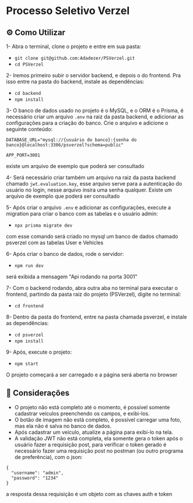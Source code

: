 # Processo Seletivo Verzel
## ⚙️ Como Utilizar
1- Abra o terminal, clone o projeto e entre em sua pasta:
- `git clone git@github.com:Adadezer/PSVerzel.git`
- `cd PSVerzel`

2- Iremos primeiro subir o servidor backend, e depois o do frontend. Pra isso entre na pasta do backend, instale as dependências:

- `cd backend`
- `npm install`

3- O banco de dados usado no projeto é o MySQL, e o ORM é o Prisma, é necessário criar um arquivo `.env` na raiz da pasta backend, e adicionar as configurações para a criação do banco. Crie o arquivo e adicione o seguinte conteúdo:
```
DATABASE_URL="mysql://{usuário do banco}:{senha do banco}@localhost:3306/psverzel?schema=public"

APP_PORT=3001 
```
existe um arquivo de exemplo que poderá ser consultado

4- Será necessário criar também um arquivo na raiz da pasta backend chamado `jwt.evaluation.key`, esse arquivo serve para a autenticação do usuário no login, nesse arquivo insira uma senha qualquer. Existe um arquivo de exemplo que poderá ser consultado

5- Após criar o arquivo `.env` e adicionar as configurações, execute a migration para criar o banco com as tabelas e o usuário admin:

- `npx prisma migrate dev`

com esse comando será criado no mysql um banco de dados chamado psverzel com as tabelas User e Vehicles

6- Após criar o banco de dados, rode o servidor:

- `npm run dev`

será exibida a mensagem "Api rodando na porta 3001"

7- Com o backend rodando, abra outra aba no terminal para executar o frontend, partindo da pasta raiz do projeto (PSVerzel), digite no terminal:

- `cd frontend`

8- Dentro da pasta do frontend, entre na pasta chamada psverzel, e instale as dependências:

- `cd psverzel`
- `npm install`

9- Após, execute o projeto:

- `npm start`

O projeto começará a ser carregado e a página será aberta no browser

## 📌 Considerações

- O projeto não está completo até o momento, é possível somente cadastrar veículos preenchendo os campos, e exibi-los.
- O botão de imagem não está completo, é possível carregar uma foto, mas ela não é salva no banco de dados.
- Após cadastrar um veículo, atualize a página para exibi-lo na tela.
- A validação JWT não está completa, ela somente gera o token após o usuário fazer a requisição post, para verificar o token gerado é necessário fazer uma requisição post no postman (ou outro programa de preferência), com o json:
```
{
  "username": "admin",
  "password": "1234"
}
```
a resposta dessa requisição é um objeto com as chaves auth e token
